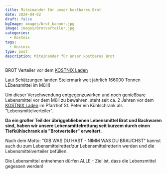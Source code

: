 ```yaml
---
title: Miteinander für unser kostbares Brot
date: 2024-04-02
draft: false
bgImage: images/brot_banner.jpg
image: images/Brotverteiler.jpg
categories:
  - Kostnix
tags:
  - Kostnix
type: post
description: Miteinander für unser kostbares Brot
---
```

BROT Verteiler vor dem 
[KOSTNIX Laden](https://www.vinzi-wuestenrose.at/causes/10_kostnix-laden/)

<!--more-->
Laut Schätzungen landen Steiermark weit jährlich 166000 Tonnen LEbensmittel im Müll!!  

Um dieser Verschwendung entgegenzuwirken und noch genießbare Lebensmittel vor dem Müll zu bewahren, steht seit ca. 2 Jahren vor dem [KOSTNIX Laden](https://www.vinzi-wuestenrose.at/causes/10_kostnix-laden/) im Pfarrhof St. Peter ein Kühlschrank als "Lebensmittelverteiler".   

**Da ein großer Teil der übriggebliebenen Lebensmittel Brot und Backwaren sind, haben wir unsere Lebensmittelrettung seit kurzem durch einen Tiefkühlschrank als "Brotverteiler" erweitert.**  

Nach dem Motto: "GIB WAS DU HAST - NIMM WAS DU BRAUCHST" kannst auch du zum Lebensmittelretter/zur Lebensmittelretterin werden und die Lebensmittelverteiler befüllen.   

Die Lebensmittel entnehmen dürfen ALLE - Ziel ist, dass die Lebensmittel gegessen werden!

